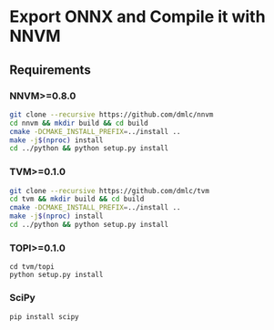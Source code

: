 Export ONNX and Compile it with NNVM
====================================

## Requirements

### NNVM>=0.8.0

```bash
git clone --recursive https://github.com/dmlc/nnvm
cd nnvm && mkdir build && cd build
cmake -DCMAKE_INSTALL_PREFIX=../install ..
make -j$(nproc) install
cd ../python && python setup.py install
```

### TVM>=0.1.0

```bash
git clone --recursive https://github.com/dmlc/tvm
cd tvm && mkdir build && cd build
cmake -DCMAKE_INSTALL_PREFIX=../install ..
make -j$(nproc) install
cd ../python && python setup.py install
```

### TOPI>=0.1.0

```
cd tvm/topi
python setup.py install
```

### SciPy

```
pip install scipy
```